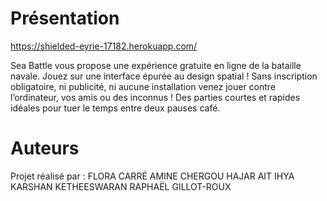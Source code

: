 # Présentation

https://shielded-eyrie-17182.herokuapp.com/

Sea Battle vous propose une expérience gratuite en ligne de la bataille navale. Jouez sur une
interface épurée au design spatial ! Sans inscription obligatoire, ni publicité, ni aucune installation
venez jouer contre l’ordinateur, vos amis ou des inconnus ! Des parties courtes et rapides idéales
pour tuer le temps entre deux pauses café.

# Auteurs
Projet réalisé par :
FLORA CARRÉ
AMINE CHERGOU
HAJAR AIT IHYA
KARSHAN KETHEESWARAN
RAPHAËL GILLOT-ROUX

